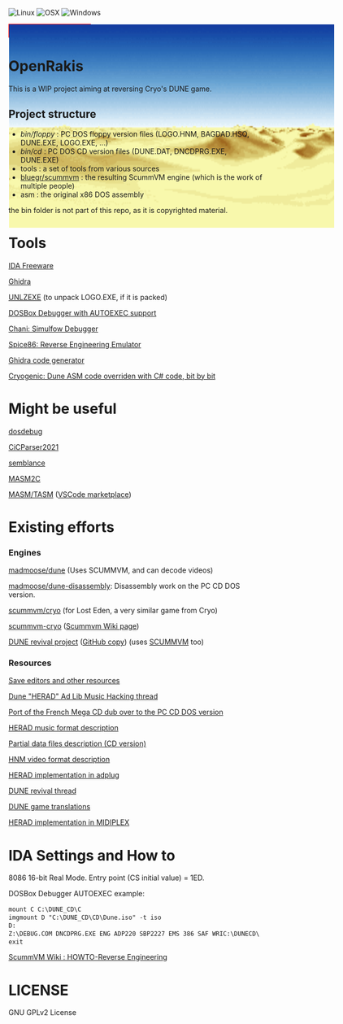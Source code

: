 ![Linux](https://img.shields.io/badge/-Linux-grey?logo=linux)
![OSX](https://img.shields.io/badge/-OSX-black?logo=apple)
![Windows](https://img.shields.io/badge/-Windows-red?logo=windows)

<div style="height: 25px; width: 160px; border: 1px solid red; white-space: nowrap; text-align: center; margin: 1em 0;">
    <span style="display: inline-block; height: 100%; vertical-align: middle;"></span><img src="worm.gif" style="vertical-align: middle; max-height: 400px; max-width: 640px;" height="400" />
</div>

# OpenRakis

This is a WIP project aiming at reversing Cryo's DUNE game.

## Project structure

* *bin/floppy* :  PC DOS floppy version files (LOGO.HNM, BAGDAD.HSQ, DUNE.EXE, LOGO.EXE, ...)
* *bin/cd* : PC DOS CD version files (DUNE.DAT, DNCDPRG.EXE, DUNE.EXE)
* tools : a set of tools from various sources
* [bluegr/scummvm](https://github.com/bluegr/scummvm/tree/dune/engines/dune) : the resulting ScummVM engine (which is the work of multiple people)
* asm : the original x86 DOS assembly

the bin folder is not part of this repo, as it is copyrighted material.

# Tools

[IDA Freeware](https://www.scummvm.org/news/20180331/)

[Ghidra](https://github.com/NationalSecurityAgency/ghidra)

[UNLZEXE](https://keenwiki.shikadi.net/wiki/UNLZEXE) (to unpack LOGO.EXE, if it is packed)

[DOSBox Debugger with AUTOEXEC support](https://www.vogons.org/viewtopic.php?p=860536#p860536)

[Chani: Simulfow Debugger](https://github.com/madmoose/chani)

[Spice86: Reverse Engineering Emulator](https://github.com/OpenRakis/Spice86)

[Ghidra code generator](https://github.com/OpenRakis/Spice86/tree/master/ghidraCodeGenerator)

[Cryogenic: Dune ASM code overriden with C# code, bit by bit](https://github.com/OpenRakis/Cryogenic)

# Might be useful

[dosdebug](https://github.com/johndoe31415/dosdebug)

[CiCParser2021](https://github.com/gabonator/Projects/tree/master/XenonResurrection/Parser/CicParser2021)

[semblance](https://github.com/zfigura/semblance)

[MASM2C](https://github.com/xor2003/masm2c)

[MASM/TASM](https://github.com/xsro/masm-tasm) ([VSCode marketplace](https://marketplace.visualstudio.com/items?itemName=xsro.masm-tasm))

# Existing efforts

### Engines

[madmoose/dune](https://github.com/madmoose/dune) (Uses SCUMMVM, and can decode videos)

[madmoose/dune-disassembly](https://github.com/madmoose/dune-disassembly): Disassembly work on the PC CD DOS version.

[scummvm/cryo](https://github.com/scummvm/scummvm/tree/master/engines/cryo) (for Lost Eden, a very similar game from Cryo)

[scummvm-cryo](https://github.com/elyosh/scummvm-cryo) ([Scummvm Wiki page](https://wiki.scummvm.org/index.php?title=Dune))

[DUNE revival project](https://sourceforge.net/p/dunerevival/code/HEAD/tree/) ([GitHub copy](https://github.com/sonicpp/dunerevival-code)) (uses [SCUMMVM](https://www.scummvm.org/) too)

### Resources

[Save editors and other resources](https://sites.google.com/site/duneeditor/home)

[Dune "HERAD" Ad Lib Music Hacking thread](https://www.vogons.org/viewtopic.php?t=49813)

[Port of the French Mega CD dub over to the PC CD DOS version](https://www.abandonware-forums.org/forum/autres/les-aventuriers-de-la-traduction-perdue/764167-dune-cd/page15#post804135)

[HERAD music format description](http://www.vgmpf.com/Wiki/index.php/HERAD)

[Partial data files description (CD version)](https://bigs.fr/dune_old/)

[HNM video format description](https://wiki.multimedia.cx/index.php?title=HNM_%281%29)

[HERAD implementation in adplug](https://github.com/adplug/adplug/blob/master/src/herad.cpp)

[DUNE revival thread](https://forum.dune2k.com/topic/17217-rewriting-cryos-dune-1-it-seems-possible/page/13/)

[DUNE game translations](https://github.com/sonicpp/Dune-game-translations)

[HERAD implementation in MIDIPLEX](https://github.com/stascorp/MIDIPLEX)

# IDA Settings and How to

8086 16-bit Real Mode.
Entry point (CS initial value) = 1ED.

DOSBox Debugger AUTOEXEC example:


```
mount C C:\DUNE_CD\C
imgmount D "C:\DUNE_CD\CD\Dune.iso" -t iso
D:
Z:\DEBUG.COM DNCDPRG.EXE ENG ADP220 SBP2227 EMS 386 SAF WRIC:\DUNECD\
exit
```


[ScummVM Wiki : HOWTO-Reverse Engineering](https://wiki.scummvm.org/index.php?title=HOWTO-Reverse_Engineering)

# LICENSE

GNU GPLv2 License
